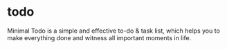 # todo
Minimal Todo is a simple and effective to-do &amp; task list, which helps you to make everything done and witness all important moments in life.
